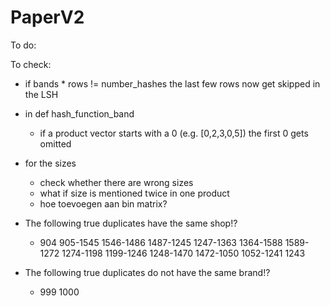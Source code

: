 # PaperV2

To do:

To check:
- if bands * rows != number_hashes the last few rows now get skipped in the LSH
- in def hash_function_band
  - if a product vector starts with a 0 (e.g. [0,2,3,0,5]) the first 0 gets omitted
- for the sizes
  - check whether there are wrong sizes
  - what if size is mentioned twice in one product
  - hoe toevoegen aan bin matrix?

- The following true duplicates have the same shop!?
  - 904 905-1545 1546-1486 1487-1245 1247-1363 1364-1588 1589-1272 1274-1198 1199-1246 1248-1470 1472-1050 1052-1241 1243
- The following true duplicates do not have the same brand!?
  - 999 1000

